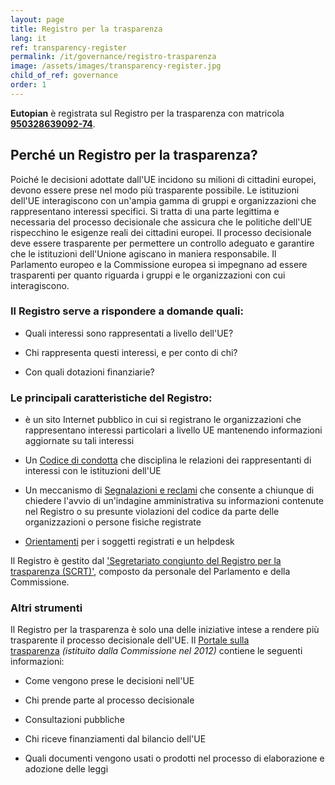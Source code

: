 ```yaml
---
layout: page
title: Registro per la trasparenza
lang: it
ref: transparency-register
permalink: /it/governance/registro-trasparenza
image: /assets/images/transparency-register.jpg
child_of_ref: governance
order: 1
---
```


**Eutopian** è registrata sul Registro per la trasparenza con matricola [**950328639092-74**](https://ec.europa.eu/transparencyregister/public/consultation/displaylobbyist.do?id=950328639092-74&isListLobbyistView=true).

## Perché un Registro per la trasparenza?

Poiché le decisioni adottate dall'UE incidono su milioni di cittadini europei, devono essere prese nel modo più trasparente possibile. Le istituzioni dell'UE interagiscono con un'ampia gamma di gruppi e organizzazioni che rappresentano interessi specifici. Si tratta di una parte legittima e necessaria del processo decisionale che assicura che le politiche dell'UE rispecchino le esigenze reali dei cittadini europei. Il processo decisionale deve essere trasparente per permettere un controllo adeguato e garantire che le istituzioni dell'Unione agiscano in maniera responsabile. Il Parlamento europeo e la Commissione europea si impegnano ad essere trasparenti per quanto riguarda i gruppi e le organizzazioni con cui interagiscono.

### Il Registro serve a rispondere a domande quali:

-   Quali interessi sono rappresentati a livello dell'UE?

-   Chi rappresenta questi interessi, e per conto di chi?

-   Con quali dotazioni finanziarie?

### Le principali caratteristiche del Registro:

-   è un sito Internet pubblico in cui si registrano le organizzazioni che rappresentano interessi particolari a livello UE mantenendo informazioni aggiornate su tali interessi

-   Un [Codice di condotta](http://ec.europa.eu/transparencyregister/public/staticPage/displayStaticPage.do?reference=CODE_OF_CONDUCT&locale=it) che disciplina le relazioni dei rappresentanti di interessi con le istituzioni dell'UE

-   Un meccanismo di [Segnalazioni e reclami](http://ec.europa.eu/transparencyregister/public/staticPage/displayStaticPage.do?reference=ALERTS_COMPLAINTS&locale=it) che consente a chiunque di chiedere l'avvio di un'indagine amministrativa su informazioni contenute nel Registro o su presunte violazioni del codice da parte delle organizzazioni o persone fisiche registrate

-   [Orientamenti](http://ec.europa.eu/transparencyregister/public/staticPage/displayStaticPage.do?reference=GUIDELINES&locale=it) per i soggetti registrati e un helpdesk

Il Registro è gestito dal ['Segretariato congiunto del Registro per la trasparenza (SCRT)'](http://ec.europa.eu/transparencyregister/public/staticPage/displayStaticPage.do?reference=CONTACT_US&locale=it), composto da personale del Parlamento e della Commissione.

### Altri strumenti

Il Registro per la trasparenza è solo una delle iniziative intese a rendere più trasparente il processo decisionale dell'UE. Il [Portale sulla trasparenza](http://ec.europa.eu/transparency/index_it.htm) *(istituito dalla Commissione nel 2012)* contiene le seguenti informazioni:

-   Come vengono prese le decisioni nell'UE

-   Chi prende parte al processo decisionale

-   Consultazioni pubbliche

-   Chi riceve finanziamenti dal bilancio dell'UE

-   Quali documenti vengono usati o prodotti nel processo di elaborazione e adozione delle leggi

